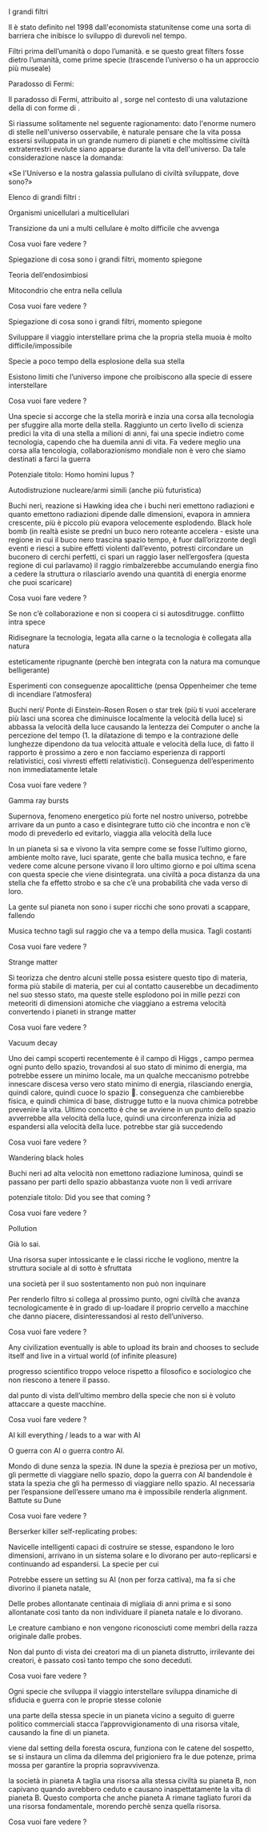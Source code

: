I grandi filtri

Il  è stato definito nel 1998 dall'economista statunitense  come una sorta di barriera che inibisce lo sviluppo di  durevoli nel tempo.

Filtri prima dell’umanità o dopo l’umanità. e se questo great filters fosse dietro l’umanità, come prime specie (trascende l’universo o ha un approccio più museale)

Paradosso di Fermi:

Il paradosso di Fermi, attribuito al  , sorge nel contesto di una valutazione della  di  con forme di  .

Si riassume solitamente nel seguente ragionamento: dato l'enorme numero di stelle nell'universo osservabile, è naturale pensare che la vita possa essersi sviluppata in un grande numero di pianeti e che moltissime civiltà extraterrestri evolute siano apparse durante la vita dell'universo. Da tale considerazione nasce la domanda:

«Se l'Universo e la nostra galassia pullulano di civiltà sviluppate, dove sono?»

Elenco di grandi filtri :

Organismi unicellulari a multicellulari

Transizione da uni a multi cellulare è molto difficile che avvenga

Cosa vuoi fare vedere ?

Spiegazione di cosa sono i grandi filtri, momento spiegone

Teoria dell’endosimbiosi

Mitocondrio che entra nella cellula

Cosa vuoi fare vedere ?

Spiegazione di cosa sono i grandi filtri, momento spiegone

Sviluppare il viaggio interstellare prima che la propria stella muoia è molto difficile/impossibile

Specie a poco tempo della esplosione della sua stella

Esistono limiti che l’universo impone che proibiscono alla specie di essere interstellare

Cosa vuoi fare vedere ?

Una specie si accorge che la stella morirà e inzia una corsa alla tecnologia per sfuggire alla morte della stella. Raggiunto un certo livello di scienza predici la vita di una stella a milioni di anni, fai una specie indietro come tecnologia, capendo che ha duemila anni di vita. Fa vedere meglio una corsa alla tencologia, collaborazionismo mondiale non è vero che siamo destinati a farci la guerra

Potenziale titolo: Homo homini lupus ?

Autodistruzione nucleare/armi simili (anche più futuristica)

Buchi neri, reazione si Hawking idea che i buchi neri emettono radiazioni e quanto emettono radiazioni dipende dalle dimensioni, evapora in amniera crescente, più è piccolo più evapora velocemente esplodendo. Black hole bomb (in realtà esiste se predni un buco nero roteante accelera - esiste una regione in cui il buco nero trascina spazio tempo, è fuor dall’orizzonte degli eventi e riesci a subire effetti violenti dall’evento, potresti circondare un buconero di cerchi perfetti, ci spari un raggio laser nell’ergosfera (questa regione di cui parlavamo) il raggio rimbalzerebbe accumulando energia fino a cedere la struttura o rilasciarlo avendo una quantità di energia enorme che puoi scaricare)

Cosa vuoi fare vedere ?

Se non c’è collaborazione e non si coopera ci si autosditrugge. conflitto intra spece

Ridisegnare la tecnologia, legata alla carne o la tecnologia è collegata alla natura

esteticamente ripugnante (perchè ben integrata con la natura ma comunque belligerante)

Esperimenti con conseguenze apocalittiche (pensa Oppenheimer che teme di incendiare l’atmosfera)

Buchi neri/ Ponte di Einstein-Rosen Rosen o star trek (più ti vuoi accelerare più lasci una scorea che diminuisce localmente la velocità della luce) si abbassa la velocità della luce causando la lentezza dei Computer o anche la percezione del tempo (1. la dilatazione di tempo e la contrazione delle lunghezze dipendono da tua velocità attuale e velocità della luce, di fatto il rapporto è prossimo a zero e non facciamo esperienza di rapporti relativistici, così vivresti effetti relativistici). Conseguenza dell’esperimento non immediatamente letale

Cosa vuoi fare vedere ?

Gamma ray bursts

Supernova, fenomeno energetico più forte nel nostro universo, potrebbe arrivare da un punto a caso e disintegrare tutto ciò che incontra e non c’è modo di prevederlo ed evitarlo, viaggia alla velocità della luce

In un pianeta si sa e vivono la vita sempre come se fosse l’ultimo giorno, ambiente molto rave, luci sparate, gente che balla musica techno, e fare vedere come alcune persone vivano il loro ultimo giorno e poi ultima scena con questa specie che viene disintegrata. una civiltà a poca distanza da una stella che fa effetto strobo e sa che c’è una probabilità che vada verso di loro.

La gente sul pianeta non sono i super ricchi che sono provati a scappare, fallendo

Musica techno tagli sul raggio che va a tempo della musica. Tagli costanti

Cosa vuoi fare vedere ?

Strange matter

Si teorizza che dentro alcuni stelle possa esistere questo tipo di materia, forma più stabile di materia, per cui al contatto causerebbe un decadimento nel suo stesso stato, ma queste stelle esplodono poi in mille pezzi con meteoriti di dimensioni atomiche che viaggiano a estrema velocità convertendo i pianeti in strange matter

Cosa vuoi fare vedere ?

Vacuum decay

Uno dei campi scoperti recentemente è il campo di Higgs , campo permea ogni punto dello spazio, trovandosi al suo stato di minimo di energia, ma potrebbe essere un minimo locale, ma un qualche meccanismo potrebbe innescare discesa verso vero stato minimo di energia, rilasciando energia, quindi calore, quindi cuoce lo spazio 🍗. conseguenza che cambierebbe fisica, e quindi chimica di base, distrugge tutto e la nuova chimica potrebbe prevenire la vita. Ultimo concetto è che se avviene in un punto dello spazio avverrebbe alla velocità della luce, quindi una circonferenza inizia ad espandersi alla velocità della luce. potrebbe star già succedendo

Cosa vuoi fare vedere ?

Wandering black holes

Buchi neri ad alta velocità non emettono radiazione luminosa, quindi se passano per parti dello spazio abbastanza vuote non li vedi arrivare

potenziale titolo: Did you see that coming ?

Cosa vuoi fare vedere ?

Pollution

Già lo sai.

Una risorsa super intossicante e le classi ricche le vogliono, mentre la struttura sociale al di sotto è sfruttata

una società per il suo sostentamento non può non inquinare

Per renderlo filtro si collega al prossimo punto, ogni civiltà che avanza tecnologicamente è in grado di up-loadare il proprio cervello a macchine che danno piacere, disinteressandosi al resto dell’universo.

Cosa vuoi fare vedere ?

Any civilization eventually is able to upload its brain and chooses to seclude itself and live in a virtual world (of infinite pleasure)

progresso scientifico troppo veloce rispetto a filosofico e sociologico che non riescono a tenere il passo.

dal punto di vista dell’ultimo membro della specie che non si è voluto attaccare a queste macchine.

Cosa vuoi fare vedere ?

AI kill everything / leads to a war with AI

O guerra con AI o guerra contro AI.

Mondo di dune senza la spezia. IN dune la spezia è preziosa per un motivo, gli permette di viaggiare nello spazio, dopo la guerra con AI bandendole è stata la spezia che gli ha permesso di viaggiare nello spazio. AI necessaria per l’espansione dell’essere umano ma è impossibile renderla alignment. Battute su Dune

Cosa vuoi fare vedere ?

Berserker killer self-replicating probes:

 Navicelle intelligenti capaci di costruire se stesse, espandono le loro dimensioni, arrivano in un sistema solare e lo divorano per auto-replicarsi e continuando ad espandersi. La specie per cui

Potrebbe essere un setting su AI (non per forza cattiva), ma fa si che divorino il pianeta natale,

Delle probes allontanate centinaia di migliaia di anni prima e si sono allontanate così tanto da non individuare il pianeta natale e lo divorano.

Le creature cambiano e non vengono riconosciuti come membri della razza originale dalle probes.

Non dal punto di vista dei creatori ma di un pianeta distrutto, irrilevante dei creatori, è passato così tanto tempo che sono deceduti.

Cosa vuoi fare vedere ?

Ogni specie che sviluppa il viaggio interstellare sviluppa dinamiche di sfiducia e guerra con le proprie stesse colonie

una parte della stessa specie in un pianeta vicino a seguito di guerre politico commerciali stacca l’approvvigionamento di una risorsa vitale, causando la fine di un pianeta.

viene dal setting della foresta oscura, funziona con le catene del sospetto, se si instaura un clima da dilemma del prigioniero fra le due potenze, prima mossa per garantire la propria sopravvivenza.

la società in pianeta A taglia una risorsa alla stessa civiltà su pianeta B, non capivano quando avrebbero ceduto e causano inaspettatamente la vita di pianeta B. Questo comporta che anche pianeta A rimane tagliato furori da una risorsa fondamentale, morendo perchè senza quella risorsa.

Cosa vuoi fare vedere ?